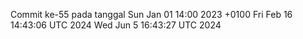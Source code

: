 Commit ke-55 pada tanggal Sun Jan 01 14:00 2023 +0100
Fri Feb 16 14:43:06 UTC 2024
Wed Jun  5 16:43:27 UTC 2024
